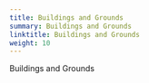 ```yaml
---
title: Buildings and Grounds
summary: Buildings and Grounds
linktitle: Buildings and Grounds
weight: 10
---
```


Buildings and Grounds